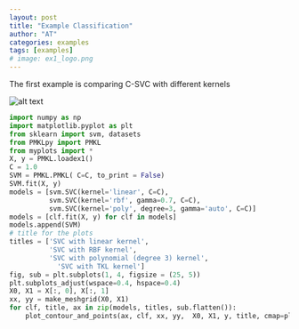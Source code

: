 ```yaml
---
layout: post
title: "Example Classification"
author: "AT"
categories: examples
tags: [examples]
# image: ex1_logo.png
---
```

 
 The first example is comparing C-SVC with different kernels 

![alt text](https://https://raw.githubusercontent.com/Talitsky/v1/tree/gh-pages/assets/img/ex1.png "Example Classification")

```python
import numpy as np
import matplotlib.pyplot as plt
from sklearn import svm, datasets
from PMKLpy import PMKL
from myplots import *
X, y = PMKL.loadex1()
C = 1.0 
SVM = PMKL.PMKL( C=C, to_print = False) 
SVM.fit(X, y) 
models = [svm.SVC(kernel='linear', C=C), 
          svm.SVC(kernel='rbf', gamma=0.7, C=C),
          svm.SVC(kernel='poly', degree=3, gamma='auto', C=C)]
models = [clf.fit(X, y) for clf in models]
models.append(SVM)
# title for the plots
titles = ['SVC with linear kernel', 
          'SVC with RBF kernel',
          'SVC with polynomial (degree 3) kernel',
            'SVC with TKL kernel']
fig, sub = plt.subplots(1, 4, figsize = (25, 5))
plt.subplots_adjust(wspace=0.4, hspace=0.4)
X0, X1 = X[:, 0], X[:, 1]
xx, yy = make_meshgrid(X0, X1)
for clf, title, ax in zip(models, titles, sub.flatten()):
    plot_contour_and_points(ax, clf, xx, yy,  X0, X1, y, title, cmap=plt.cm.coolwarm, alpha=0.8)
```
